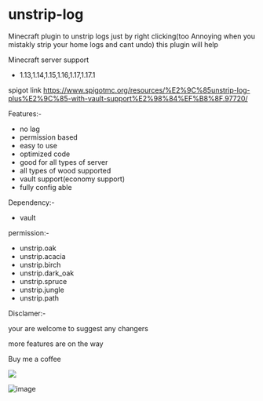 # unstrip-log
Minecraft plugin to unstrip logs just by right clicking(too Annoying when you mistakly strip your home logs and cant undo) this plugin will help

Minecraft server support
- 1.13,1.14,1.15,1.16,1.17,1.17.1

spigot link
https://www.spigotmc.org/resources/%E2%9C%85unstrip-log-plus%E2%9C%85-with-vault-support%E2%98%84%EF%B8%8F.97720/

Features:-
- no lag
- permission based
- easy to use
- optimized code
- good for all types of server
- all types of wood supported
- vault support(economy support)
- fully config able

Dependency:-
- vault


permission:-
- unstrip.oak
- unstrip.acacia
- unstrip.birch
- unstrip.dark_oak
- unstrip.spruce
- unstrip.jungle
- unstrip.path

Disclamer:-

your are welcome to suggest any changers

more features are on the way

Buy me a coffee 

[![](https://www.paypalobjects.com/en_US/i/btn/btn_donateCC_LG.gif)](https://paypal.me/fickletcell?)


![image](https://user-images.githubusercontent.com/74851280/142442728-9bb61a8a-7d32-4179-90b6-4f476ce094b0.png)

